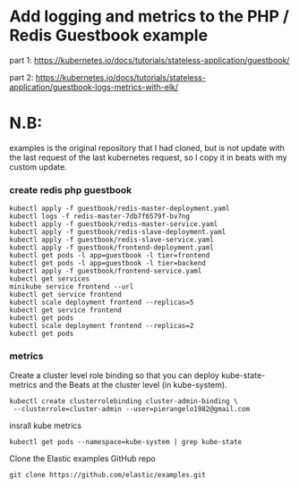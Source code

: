 # Add logging and metrics to the PHP / Redis Guestbook example

part 1: https://kubernetes.io/docs/tutorials/stateless-application/guestbook/

part 2: https://kubernetes.io/docs/tutorials/stateless-application/guestbook-logs-metrics-with-elk/

# N.B:
examples is the original repository that I had cloned, but is not update with the last request of the last kubernetes request, so I copy it in beats with my custom update.

### create redis php guestbook
```
kubectl apply -f guestbook/redis-master-deployment.yaml 
kubectl logs -f redis-master-7db7f6579f-bv7ng
kubectl apply -f guestbook/redis-master-service.yaml 
kubectl apply -f guestbook/redis-slave-deployment.yaml 
kubectl apply -f guestbook/redis-slave-service.yaml 
kubectl apply -f guestbook/frontend-deployment.yaml 
kubectl get pods -l app=guestbook -l tier=frontend
kubectl get pods -l app=guestbook -l tier=backend
kubectl apply -f guestbook/frontend-service.yaml 
kubectl get services
minikube service frontend --url
kubectl get service frontend
kubectl scale deployment frontend --replicas=5
kubectl get service frontend
kubectl get pods
kubectl scale deployment frontend --replicas=2
kubectl get pods
```

### metrics
Create a cluster level role binding so that you can deploy kube-state-metrics and the Beats at the cluster level (in kube-system).

```
kubectl create clusterrolebinding cluster-admin-binding \
 --clusterrole=cluster-admin --user=pierangelo1982@gmail.com
```

insrall kube metrics
```
kubectl get pods --namespace=kube-system | grep kube-state

```


Clone the Elastic examples GitHub repo
```
git clone https://github.com/elastic/examples.git
```
